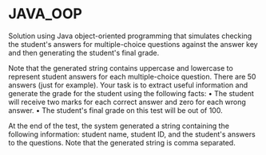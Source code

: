 # JAVA_OOP
Solution using Java object-oriented programming that simulates checking the student's answers for multiple-choice questions against the answer key and then generating the student's final grade.

Note that the generated string contains uppercase and lowercase to represent student answers for each multiple-choice question. There are 50 answers (just for example). Your task is to extract useful information and generate the grade for the student using the following facts: 
•	The student will receive two marks for each correct answer and zero for each wrong answer.
•	The student's final grade on this test will be out of 100. 

At the end of the test, the system generated a string containing the following information: student name, student ID, and the student's answers to the questions. Note that the generated string is comma separated. 
